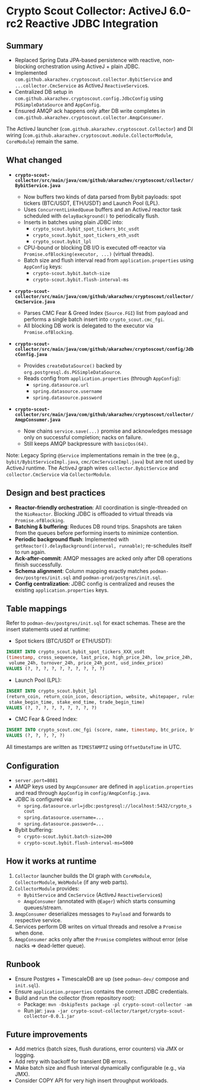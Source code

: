 # Crypto Scout Collector: ActiveJ 6.0-rc2 Reactive JDBC Integration

## Summary

- Replaced Spring Data JPA-based persistence with reactive, non-blocking orchestration using ActiveJ + plain JDBC.
- Implemented `com.github.akarazhev.cryptoscout.collector.BybitService` and `...collector.CmcService` as ActiveJ `ReactiveService`s.
- Centralized DB setup in `com.github.akarazhev.cryptoscout.config.JdbcConfig` using `PGSimpleDataSource` and `AppConfig`.
- Ensured AMQP ack happens only after DB write completes in `com.github.akarazhev.cryptoscout.collector.AmqpConsumer`.

The ActiveJ launcher (`com.github.akarazhev.cryptoscout.Collector`) and DI wiring (`com.github.akarazhev.cryptoscout.module.CollectorModule`, `CoreModule`) remain the same.

## What changed

- __`crypto-scout-collector/src/main/java/com/github/akarazhev/cryptoscout/collector/BybitService.java`__
  - Now buffers two kinds of data parsed from Bybit payloads: spot tickers (BTC/USDT, ETH/USDT) and Launch Pool (LPL).
  - Uses `ConcurrentLinkedQueue` buffers and an ActiveJ reactor task scheduled with `delayBackground()` to periodically flush.
  - Inserts in batches using plain JDBC into:
    - `crypto_scout.bybit_spot_tickers_btc_usdt`
    - `crypto_scout.bybit_spot_tickers_eth_usdt`
    - `crypto_scout.bybit_lpl`
  - CPU-bound or blocking DB I/O is executed off-reactor via `Promise.ofBlocking(executor, ...)` (virtual threads).
  - Batch size and flush interval read from `application.properties` using `AppConfig` keys:
    - `crypto-scout.bybit.batch-size`
    - `crypto-scout.bybit.flush-interval-ms`

- __`crypto-scout-collector/src/main/java/com/github/akarazhev/cryptoscout/collector/CmcService.java`__
  - Parses CMC Fear & Greed Index (`Source.FGI`) list from payload and performs a single batch insert into `crypto_scout.cmc_fgi`.
  - All blocking DB work is delegated to the executor via `Promise.ofBlocking`.

- __`crypto-scout-collector/src/main/java/com/github/akarazhev/cryptoscout/config/JdbcConfig.java`__
  - Provides `createDataSource()` backed by `org.postgresql.ds.PGSimpleDataSource`.
  - Reads config from `application.properties` (through `AppConfig`):
    - `spring.datasource.url`
    - `spring.datasource.username`
    - `spring.datasource.password`

- __`crypto-scout-collector/src/main/java/com/github/akarazhev/cryptoscout/collector/AmqpConsumer.java`__
  - Now chains `service.save(...)` promise and acknowledges message only on successful completion; nacks on failure.
  - Still keeps AMQP backpressure with `basicQos(64)`.

Note: Legacy Spring `@Service` implementations remain in the tree (e.g., `bybit/BybitServiceImpl.java`, `cmc/CmcServiceImpl.java`) but are not used by ActiveJ runtime. The ActiveJ graph wires `collector.BybitService` and `collector.CmcService` via `CollectorModule`.

## Design and best practices

- __Reactor-friendly orchestration__: All coordination is single-threaded on the `NioReactor`. Blocking JDBC is offloaded to virtual threads via `Promise.ofBlocking`.
- __Batching & buffering__: Reduces DB round trips. Snapshots are taken from the queues before performing inserts to minimize contention.
- __Periodic background flush__: Implemented with `getReactor().delayBackground(interval, runnable)`; re-schedules itself to run again.
- __Ack-after-commit__: AMQP messages are acked only after DB operations finish successfully.
- __Schema alignment__: Column mapping exactly matches `podman-dev/postgres/init.sql` and `podman-prod/postgres/init.sql`.
- __Config centralization__: JDBC config is centralized and reuses the existing `application.properties` keys.

## Table mappings

Refer to `podman-dev/postgres/init.sql` for exact schemas. These are the insert statements used at runtime:

- Spot tickers (BTC/USDT or ETH/USDT):
```sql
INSERT INTO crypto_scout.bybit_spot_tickers_XXX_usdt
(timestamp, cross_sequence, last_price, high_price_24h, low_price_24h, prev_price_24h,
 volume_24h, turnover_24h, price_24h_pcnt, usd_index_price)
VALUES (?, ?, ?, ?, ?, ?, ?, ?, ?, ?)
```
- Launch Pool (LPL):
```sql
INSERT INTO crypto_scout.bybit_lpl
(return_coin, return_coin_icon, description, website, whitepaper, rules,
 stake_begin_time, stake_end_time, trade_begin_time)
VALUES (?, ?, ?, ?, ?, ?, ?, ?, ?)
```
- CMC Fear & Greed Index:
```sql
INSERT INTO crypto_scout.cmc_fgi (score, name, timestamp, btc_price, btc_volume)
VALUES (?, ?, ?, ?, ?)
```

All timestamps are written as `TIMESTAMPTZ` using `OffsetDateTime` in UTC.

## Configuration

- `server.port=8081`
- AMQP keys used by `AmqpConsumer` are defined in `application.properties` and read through `AppConfig` in `config/AmqpConfig.java`.
- JDBC is configured via:
  - `spring.datasource.url=jdbc:postgresql://localhost:5432/crypto_scout`
  - `spring.datasource.username=...`
  - `spring.datasource.password=...`
- Bybit buffering:
  - `crypto-scout.bybit.batch-size=200`
  - `crypto-scout.bybit.flush-interval-ms=5000`

## How it works at runtime

1. `Collector` launcher builds the DI graph with `CoreModule`, `CollectorModule`, `WebModule` (if any web parts).
2. `CollectorModule` provides:
   - `BybitService` and `CmcService` (ActiveJ `ReactiveService`s)
   - `AmqpConsumer` (annotated with `@Eager`) which starts consuming queues/stream.
3. `AmqpConsumer` deserializes messages to `Payload` and forwards to respective service.
4. Services perform DB writes on virtual threads and resolve a `Promise` when done.
5. `AmqpConsumer` acks only after the `Promise` completes without error (else nacks => dead-letter queue).

## Runbook

- Ensure Postgres + TimescaleDB are up (see `podman-dev/` compose and `init.sql`).
- Ensure `application.properties` contains the correct JDBC credentials.
- Build and run the collector (from repository root):
  - Package: `mvn -DskipTests package -pl crypto-scout-collector -am`
  - Run jar: `java -jar crypto-scout-collector/target/crypto-scout-collector-0.0.1.jar`

## Future improvements

- Add metrics (batch sizes, flush durations, error counters) via JMX or logging.
- Add retry with backoff for transient DB errors.
- Make batch size and flush interval dynamically configurable (e.g., via JMX).
- Consider COPY API for very high insert throughput workloads.
